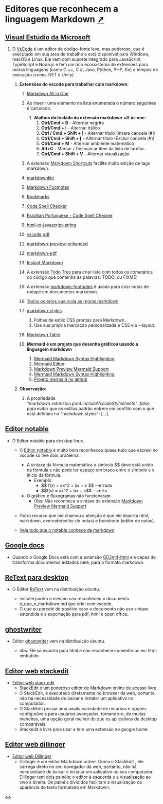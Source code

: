 <div class="header" id="myHeader">
  <div class="navbar" w3-include-html="/menu.inc"> </div>
</div>
<div class="title"><script> document.write(document.title);</script></div>  
<main>
<!-- markdownlint-disable-next-line -->
<span id="topo"><span>

# Editores que reconhecem a linguagem Markdown <a href="editores_markdown.html" target="_blank" title="Pressione aqui para expandir este documento em nova aba.">  ➚ </a>

## [Visual Estúdio da Microsoft](https://code.visualstudio.com)

1. O <a href="https://code.visualstudio.com/" target="_blank" title="Clique e acesse agora!">VsCode</a> é um editor de código-fonte leve, mas poderoso, que é executado em sua área de trabalho e está disponível para Windows, macOS e Linux. Ele vem com suporte integrado para JavaScript, TypeScript e Node.js e tem um rico ecossistema de extensões para outras linguagens (como C ++, C #, Java, Python, PHP, Go) e tempos de execução (como .NET e Unity).
   1. **Extensões do vscode para trabalhar com markdown:**
      1. [Markdown All in One](https://marketplace.visualstudio.com/items?itemName=yzhang.markdown-all-in-one "Tem quase tudo que é precisa para escrever o Markdown (atalhos de teclado, sumário, visualização automática e muito mais)")
      2. Ao inserir uma elemento na lista enumerada o número seguintes é calculado.
         1. **Atalhos do teclado da extensão markdown-all-in-one:**
              1. **Ctrl/Cmd + B** - Alternar negrito
              2. **Ctrl/Cmd + I** - Alternar itálico
              3. **Ctrl / Cmd + Shift + ]** - Alternar título (Insere cancela (#))
              4. **Ctrl/Cmd + Shift + [** - Alternar título (Excluir cancela (#))
              5. **Ctrl/Cmd + M** - Alternar ambiente matemático
              6. **Alt+C** - Marcar / Desmarcar item da lista de tarefas
              7. **Ctrl/Cmd + Shift + V** - Alternar visualização

      3. A extensão [Markdown Shortcuts](https://marketplace.visualstudio.com/items?itemName=mdickin.markdown-shortcuts) facilita muito edição de tags markdown.
      4. [markdownlint](https://marketplace.visualstudio.com/items?itemName=DavidAnson.vscode-markdownlint "Linting de marcação e verificação de estilo para código do Visual Studio")
      5. [Markdown Footnotes](https://marketplace.visualstudio.com/items?itemName=bierner.markdown-footnotes "Adiciona suporte de sintaxe de nota de rodapé \[\^1\] à visualização embutida do Markdown do VS Code")
      6. [Bookmarks](https://marketplace.visualstudio.com/items?itemName=alefragnani.Bookmarks "Marque as linhas e pule para elas")
      7. [Code Spell Checker](https://marketplace.visualstudio.com/items?itemName=streetsidesoftware.code-spell-checker "Verificador ortográfico para código-fonte")
      8. [Brazilian Portuguese - Code Spell Checker](https://marketplace.visualstudio.com/items?itemName=streetsidesoftware.code-spell-checker-portuguese-brazilian "Extensão do dicionário do português brasileiro para o código VS")
      9. [html-to-javascript-string](https://marketplace.visualstudio.com/items?itemName=evileumas.html-to-javascript-string "Esta extensão converte o texto selecionado do editor em string javascript")
      10. [vscode pdf](https://marketplace.visualstudio.com/items?itemName=tomoki1207.pdf "Essa extensão permite visualizar pdf no vscode").
      11. [markdown-preview-enhanced](https://marketplace.visualstudio.com/items?itemName=shd101wyy.markdown-preview-enhanced "Visualização de Markdown aprimorada")
      12. [markdown-pdf](https://marketplace.visualstudio.com/items?itemName=yzane.markdown-pdf "Converte markdown para pdf")
      13. [Instant Markdown](https://marketplace.visualstudio.com/items?itemName=dbankier.vscode-instant-markdown "Ao editar documentos markdown em vscode esta extensão atualiza instantaneamente no navegador.")
      14. A extensão [Todo Tree](https://marketplace.visualstudio.com/items?itemName=Gruntfuggly.todo-tree "Este link descreve tudo que é necessário fazer para configurar a extensão.") para criar lista com todos os cometários do código que contenha as palavras: TODO: ou FIXME:
      15. A extensão [markdown-footnotes]("https://marketplace.visualstudio.com/items?itemName=bierner.markdown-footnotes") é usada para criar notas de rodapé em documentos markdown.
      16. [Todos os erros que viola as regras markdown](https://github.com/markdownlint/markdownlint/blob/master/docs/RULES.md)
      17. [markdown-styles](https://www.npmjs.com/package/markdown-styles/v/1.2.2)  
          1. Folhas de estilo CSS prontas para Markdown.
          2. Use sua própria marcação personalizada e CSS via --layout.
      18. [Markdown Table](https://marketplace.visualstudio.com/items?itemName=TakumiI.markdowntable)
      19. **Mermaid é um projeto que desenha gráficos usando a linguagem markdown**
          1. [Mermaid Markdown Syntax Highlighting](https://marketplace.visualstudio.com/items?itemName=bpruitt-goddard.mermaid-markdown-syntax-highlighting)                  
          2. [Mermaid Editor](https://marketplace.visualstudio.com/items?itemName=tomoyukim.vscode-mermaid-editor)
          3. [Markdown Preview Mermaid Support](https://marketplace.visualstudio.com/items?itemName=bierner.markdown-mermaid "Gera fluxogramas, diagramas e muito mais")
          4. [Mermaid Markdown Syntax Highlighting](https://marketplace.visualstudio.com/items?itemName=bpruitt-goddard.mermaid-markdown-syntax-highlighting "Suporte de sintaxe Markdown para a linguagem de gráficos Mermaid")
          5. [Projeto mermaid no github](https://github.com/mermaid-js/mermaid)

   2. **Observação**:
      1. A propriedade _"markdown.extension.print.includeVscodeStylesheets": false_, para evitar que os estilos padrão entrem em conflito com o que está definido no "markdown.styles": […].

## [Editor notable](https://notable.app/ )

* O Editor notable para desktop linux.
  * O [Editor notable](https://notable.app/ "O notable está no repositório do ubuntu") é muito bom reconheceu quase tudo que escrevi no vscode só tive dois problema:
    * A sintaxe da fórmula matemática o símbolo \$\$  deve está unido na fórmula e não pode ter espaço em braco entre o símbolo e o inicio da fórmula.
      * Exemplo:
        * \$\$ f(x) = ax^2 + bx + c \$\$  --errado
        * \$\$f(x) = ax^2 + bx + c\$\$ --certo
    * O gráfico e fluxogramas não funcionaram.
      * Obs: Não reconhece a sintaxe da extensão [Markdown Preview Mermaid Support](https://marketplace.visualstudio.com/items?itemName=bierner.markdown-mermaid)

  * Outro recurso que me chamou a atenção é que ele importa html, markdown, evernote(editor de notas) e boostnote (editor de notas).
  * [Veja tudo que o notable conhece de markdown](https://cheatsheet.md/notable.pdf)
  
## [Google docs](https://docs.google.com/)

* Quando o Google Docs está com a extensão [GD2md-html](https://gsuite.google.com/marketplace/app/docs_to_markdown/700168918607 ) ele capaz de transforma documentos editados nele, para o formato markdown.

## [ReText para desktop](https://github.com/retext-project/retext)

* O Editor [ReText](http://manpages.ubuntu.com/manpages/bionic/man1/retext.1.html#:~:text=ReText%20is%20a%20simple%20editor,to%20write%20custom%20export%20extensions "Editor de texto para Markdown e reStructuredText") vem na distribuição ubuntu. <span id="id-reText"><span>
  * Instalei porém o mesmo não reconheceu o documento o_que_e_markdown.md que criei com vscode.
  * O que eu percebi de positivo caso o documento não use sintaxe estendida é a exportação para pdf, html e open office.

## [ghostwriter](https://wereturtle.github.io/ghostwriter/)

* Editor [ghostwriter](https://wereturtle.github.io/ghostwriter/) vem na distribuição ubuntu. <span id="id-ghostwriter"><span>
  * obs: Ele só exporta para html e não reconhece comentários em html embutido.

## [Editor web stackedit](https://stackedit.io/app#)

* <a href="https://stackedit.io/app#" target="_blank" title="">Editor web stack edit</a>
  * StackEdit é um poderoso editor de Markdown online de acesso livre.
  * O StackEdit, é executado diretamente no browser da web, portanto, não há necessidade de baixar e instalar um aplicativo no computador.
  * O StackEdit possui uma ampla variedade de recursos e opções configuráveis ​​para usuários avançados, tornando-o, de muitas maneiras, uma opção geral melhor do que os aplicativos de desktop comparáveis.
  * Stackedit é livre para usar e tem uma extensão no google home.

## [Editor web dillinger](https://dillinger.io/)

* <a href="https://dillinger.io/" target="_blank" title="">Editor web Dillinger</a>
  * Dillinger é um editor Markdown online. Como o StackEdit , ele carrega direto no seu navegador da web, portanto, não há necessidade de baixar e instalar um aplicativo no seu computador. Dillinger tem dois painéis: o editor à esquerda e a visualização ao vivo à direita. Os painéis divididos facilitam a visualização da aparência do texto formatado em Markdown.

</main>

[🔝🔝](#topo "Retorna ao topo")